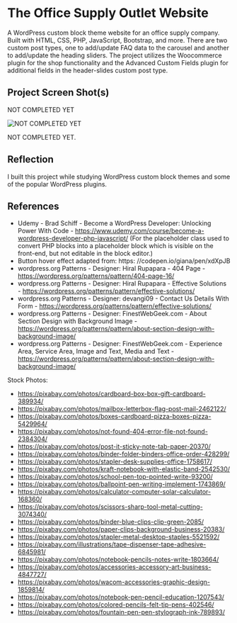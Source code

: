# The Office Supply Outlet Website

A WordPress custom block theme website for an office supply company. Built with HTML, CSS, PHP, JavaScript, Bootstrap, and more. There are two custom post types, one to add/update FAQ data to the carousel and another to add/update the heading sliders. The project utilizes the Woocommerce plugin for the shop functionality and the Advanced Custom Fields plugin for additional fields in the header-slides custom post type. 

## Project Screen Shot(s)

NOT COMPLETED YET

![NOT COMPLETED YET](img/Quiz-1.png "NOT COMPLETED YET.")

NOT COMPLETED YET.


## Reflection

I built this project while studying WordPress custom block themes and some of the popular WordPress plugins.


## References

- Udemy - Brad Schiff - Become a WordPress Developer: Unlocking Power With Code - https://www.udemy.com/course/become-a-wordpress-developer-php-javascript/ (For the placeholder class used to convert PHP blocks into a placeholder block which is visible on the front-end, but not editable in the block editor.)
- Button hover effect adapted from: https: //codepen.io/giana/pen/xdXpJB
- wordpress.org Patterns - Designer: Hiral Rupapara - 404 Page - https://wordpress.org/patterns/pattern/404-page-16/ 
- wordpress.org Patterns - Designer: Hiral Rupapara - Effective Solutions - https://wordpress.org/patterns/pattern/effective-solutions/
- wordpress.org Patterns - Designer: devangi09 - Contact Us Details With Form - https://wordpress.org/patterns/pattern/effective-solutions/
- wordpress.org Patterns - Designer: FinestWebGeek.com - About Section Design with Background Image - https://wordpress.org/patterns/pattern/about-section-design-with-background-image/
- wordpress.org Patterns - Designer: FinestWebGeek.com - Experience Area, Service Area, Image and Text, Media and Text - https://wordpress.org/patterns/pattern/about-section-design-with-background-image/

Stock Photos:
-  https://pixabay.com/photos/cardboard-box-box-gift-cardboard-389934/
- https://pixabay.com/photos/mailbox-letterbox-flag-post-mail-2462122/
- https://pixabay.com/photos/boxes-cardboard-pizza-boxes-pizza-5429964/
- https://pixabay.com/photos/not-found-404-error-file-not-found-2384304/
- https://pixabay.com/photos/post-it-sticky-note-tab-paper-20370/
- https://pixabay.com/photos/binder-folder-binders-office-order-428299/
- https://pixabay.com/photos/stapler-desk-supplies-office-1758617/
- https://pixabay.com/photos/kraft-notebook-with-elastic-band-2542530/
- https://pixabay.com/photos/school-pen-top-pointed-write-93200/
- https://pixabay.com/photos/ballpoint-pen-writing-implement-1743869/
- https://pixabay.com/photos/calculator-computer-solar-calculator-168360/
- https://pixabay.com/photos/scissors-sharp-tool-metal-cutting-3074340/
- https://pixabay.com/photos/binder-blue-clips-clip-green-2085/
- https://pixabay.com/photos/paper-clips-background-business-20383/
- https://pixabay.com/photos/stapler-metal-desktop-staples-5521592/
- https://pixabay.com/illustrations/tape-dispenser-tape-adhesive-6845981/
- https://pixabay.com/photos/notebook-pencils-notes-write-1803664/
- https://pixabay.com/photos/accessories-accessory-art-business-4847727/
- https://pixabay.com/photos/wacom-accessories-graphic-design-1859814/
- https://pixabay.com/photos/notebook-pen-pencil-education-1207543/
- https://pixabay.com/photos/colored-pencils-felt-tip-pens-402546/
- https://pixabay.com/photos/fountain-pen-pen-stylograph-ink-789893/
